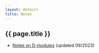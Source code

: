 ```yaml
---
layout: default
title: Notes
---
```


## {{ page.title }}

- [Notes on D-modules](https://yzzou.github.io/notes/notes_dmodules.pdf) (updated 09/2023)